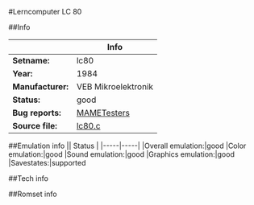 #Lerncomputer LC 80

##Info

||Info|
|-----|-----|
|**Setname:**|lc80
|**Year:**|1984
|**Manufacturer:**|VEB Mikroelektronik
|**Status:**|good
|**Bug reports:**|[MAMETesters](http://mametesters.org/view_all_set.php?type=1&temporary=y&search=lc80.c)
|**Source file:**|[lc80.c](https://github.com/mamedev/mame/blob/master/src/mess/drivers/lc80.c)

##Emulation info
|| Status |
|-----|-----|
|Overall emulation:|good
|Color emulation:|good
|Sound emulation:|good
|Graphics emulation:|good
|Savestates:|supported

##Tech info

##Romset info

<!--- START OF EDITED COMMENT DO NOT TOUCH TEXT ABOVE-->
